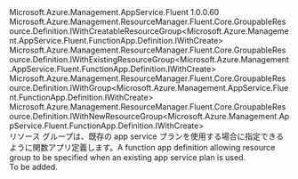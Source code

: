 <Type Name="IExistingAppServicePlanWithGroup" FullName="Microsoft.Azure.Management.AppService.Fluent.FunctionApp.Definition.IExistingAppServicePlanWithGroup">
  <TypeSignature Language="C#" Value="public interface IExistingAppServicePlanWithGroup : Microsoft.Azure.Management.ResourceManager.Fluent.Core.GroupableResource.Definition.IWithCreatableResourceGroup&lt;Microsoft.Azure.Management.AppService.Fluent.FunctionApp.Definition.IWithCreate&gt;, Microsoft.Azure.Management.ResourceManager.Fluent.Core.GroupableResource.Definition.IWithExistingResourceGroup&lt;Microsoft.Azure.Management.AppService.Fluent.FunctionApp.Definition.IWithCreate&gt;, Microsoft.Azure.Management.ResourceManager.Fluent.Core.GroupableResource.Definition.IWithGroup&lt;Microsoft.Azure.Management.AppService.Fluent.FunctionApp.Definition.IWithCreate&gt;, Microsoft.Azure.Management.ResourceManager.Fluent.Core.GroupableResource.Definition.IWithNewResourceGroup&lt;Microsoft.Azure.Management.AppService.Fluent.FunctionApp.Definition.IWithCreate&gt;" />
  <TypeSignature Language="ILAsm" Value=".class public interface auto ansi abstract IExistingAppServicePlanWithGroup implements class Microsoft.Azure.Management.ResourceManager.Fluent.Core.GroupableResource.Definition.IWithCreatableResourceGroup`1&lt;class Microsoft.Azure.Management.AppService.Fluent.FunctionApp.Definition.IWithCreate&gt;, class Microsoft.Azure.Management.ResourceManager.Fluent.Core.GroupableResource.Definition.IWithExistingResourceGroup`1&lt;class Microsoft.Azure.Management.AppService.Fluent.FunctionApp.Definition.IWithCreate&gt;, class Microsoft.Azure.Management.ResourceManager.Fluent.Core.GroupableResource.Definition.IWithGroup`1&lt;class Microsoft.Azure.Management.AppService.Fluent.FunctionApp.Definition.IWithCreate&gt;, class Microsoft.Azure.Management.ResourceManager.Fluent.Core.GroupableResource.Definition.IWithNewResourceGroup`1&lt;class Microsoft.Azure.Management.AppService.Fluent.FunctionApp.Definition.IWithCreate&gt;" />
  <TypeSignature Language="DocId" Value="T:Microsoft.Azure.Management.AppService.Fluent.FunctionApp.Definition.IExistingAppServicePlanWithGroup" />
  <TypeSignature Language="VB.NET" Value="Public Interface IExistingAppServicePlanWithGroup&#xA;Implements IWithCreatableResourceGroup(Of IWithCreate), IWithExistingResourceGroup(Of IWithCreate), IWithGroup(Of IWithCreate), IWithNewResourceGroup(Of IWithCreate)" />
  <TypeSignature Language="F#" Value="type IExistingAppServicePlanWithGroup = interface&#xA;    interface IWithGroup&lt;IWithCreate&gt;&#xA;    interface IWithExistingResourceGroup&lt;IWithCreate&gt;&#xA;    interface IWithNewResourceGroup&lt;IWithCreate&gt;&#xA;    interface IWithCreatableResourceGroup&lt;IWithCreate&gt;" />
  <AssemblyInfo>
    <AssemblyName>Microsoft.Azure.Management.AppService.Fluent</AssemblyName>
    <AssemblyVersion>1.0.0.60</AssemblyVersion>
  </AssemblyInfo>
  <Interfaces>
    <Interface>
      <InterfaceName>Microsoft.Azure.Management.ResourceManager.Fluent.Core.GroupableResource.Definition.IWithCreatableResourceGroup&lt;Microsoft.Azure.Management.AppService.Fluent.FunctionApp.Definition.IWithCreate&gt;</InterfaceName>
    </Interface>
    <Interface>
      <InterfaceName>Microsoft.Azure.Management.ResourceManager.Fluent.Core.GroupableResource.Definition.IWithExistingResourceGroup&lt;Microsoft.Azure.Management.AppService.Fluent.FunctionApp.Definition.IWithCreate&gt;</InterfaceName>
    </Interface>
    <Interface>
      <InterfaceName>Microsoft.Azure.Management.ResourceManager.Fluent.Core.GroupableResource.Definition.IWithGroup&lt;Microsoft.Azure.Management.AppService.Fluent.FunctionApp.Definition.IWithCreate&gt;</InterfaceName>
    </Interface>
    <Interface>
      <InterfaceName>Microsoft.Azure.Management.ResourceManager.Fluent.Core.GroupableResource.Definition.IWithNewResourceGroup&lt;Microsoft.Azure.Management.AppService.Fluent.FunctionApp.Definition.IWithCreate&gt;</InterfaceName>
    </Interface>
  </Interfaces>
  <Docs>
    <summary>
            <span data-ttu-id="292e5-101">リソース グループは、既存の app service プランを使用する場合に指定できるように関数アプリ定義します。</span><span class="sxs-lookup"><span data-stu-id="292e5-101">A function app definition allowing resource group to be specified when an existing app service plan is used.</span></span>
            </summary>
    <remarks>To be added.</remarks>
  </Docs>
  <Members />
</Type>